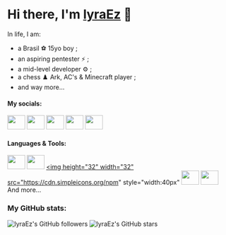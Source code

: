 # Hi there, I'm [lyraEz](discord.com/users/941912647572545566 'lyraEz\'s Discord profile') 👀

In life, I am:
- a Brasil ⚽️ 15yo boy ;
- an aspiring pentester ⚡ ;
- a mid-level developer ⚙️ ;
- a chess ♟️ Ark, AC's & Minecraft player ;
- and way more...

#### My socials:

<a title="lyraEz's Discord profile" href="discord.com/users/941912647572545566"><img height="32" width="32" src="https://cdn.simpleicons.org/discord" style="width:40px" /></a>
<a title="lyraEz's Steam profile" href="https://steamcommunity.com/profiles/76561199441993632/"><img height="32" width="32" src="https://cdn.simpleicons.org/steam" style="width:40px" /></a>
<a title="lyraEz's Youtube profile" href="https://youtube.com/@chead.y?si=hGGfV4Qn_MbDgXvc"><img height="32" width="32" src="https://cdn.simpleicons.org/youtube" style="width:40px;" /></a>
<a title="lyraEz's Guns profile" href="https://guns.lol/nyxios"><img height="32" width="32" src="https://assets.guns.lol/guns_logo_no_background_cropped.png" style="width:40px;" /></a>
<a title="lyraEz's Shizukii Website" href="https://shizukii.xyz/"><img height="32" width="32" src="https://lh3.googleusercontent.com/pw/AP1GczOgNv6eoKS31OuwxRH95fmoZr42yn0VNZvfgsgP7h9ZCp4d6vWyztWUmlmAS6fA0itudVTbS_4evQtucGUAyDlbHQaoX70w_y4XKRr4VAjOEJyPepbhkZ44C5xvvORJeFAWUncIOlBY6ZB01T_itwY=w501-h498-s-no-gm?authuser=0" style="width:40px;" /></a>

#### Languages & Tools:

<a title="JavaScript" href="https://developer.mozilla.org/docs/Web/JavaScript"><img height="32" width="32" src="https://cdn.simpleicons.org/javascript" style="width:40px" /></a>
<a title="NodeJS" href="https://nodejs.org/en/learn/getting-started/introduction-to-nodejs"><img height="32" width="32" src="https://cdn.simpleicons.org/node.js" style="width:40px" /></a>
<a title="npm" href="https://www.npmjs.com/~volcanofr"><img height="32" width="32" src="https://cdn.simpleicons.org/npm" style="width:40px"
<a title="HTML" href="https://developer.mozilla.org/docs/Web/HTML"><img height="32" width="32" src="https://cdn.simpleicons.org/html5" style="width:40px" /></a>
<a title="CSS" href="https://developer.mozilla.org/docs/Web/CSS"><img height="32" width="32" src="https://cdn.simpleicons.org/css3" style="width:40px" /></a>
And more...

### My GitHub stats:

![lyraEz's GitHub followers](https://img.shields.io/github/followers/lyraEz)
![lyraEz's GitHub stars](https://img.shields.io/github/stars/lyraEz)

